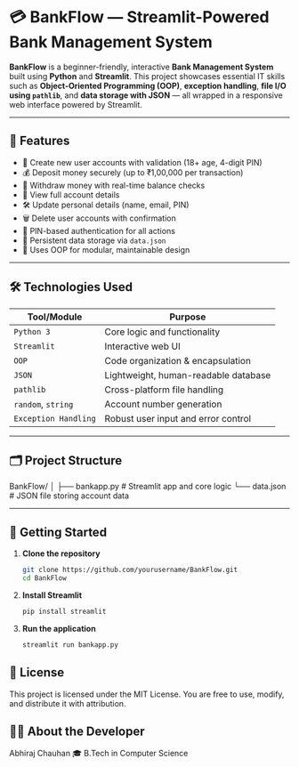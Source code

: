 # 💳 BankFlow — Streamlit-Powered Bank Management System

**BankFlow** is a beginner-friendly, interactive **Bank Management System** built using **Python** and **Streamlit**. This project showcases essential IT skills such as **Object-Oriented Programming (OOP)**, **exception handling**, **file I/O using `pathlib`**, and **data storage with JSON** — all wrapped in a responsive web interface powered by Streamlit.

---

## 📌 Features

- 📝 Create new user accounts with validation (18+ age, 4-digit PIN)
- 💰 Deposit money securely (up to ₹1,00,000 per transaction)
- 🏧 Withdraw money with real-time balance checks
- 📄 View full account details
- 🛠️ Update personal details (name, email, PIN)
- 🗑️ Delete user accounts with confirmation
- 🔐 PIN-based authentication for all actions
- 🧠 Persistent data storage via `data.json`
- 🧰 Uses OOP for modular, maintainable design

---

## 🛠️ Technologies Used

| Tool/Module         | Purpose                              |
|---------------------|---------------------------------------|
| `Python 3`          | Core logic and functionality          |
| `Streamlit`         | Interactive web UI                    |
| `OOP`               | Code organization & encapsulation     |
| `JSON`              | Lightweight, human-readable database  |
| `pathlib`           | Cross-platform file handling          |
| `random`, `string`  | Account number generation             |
| `Exception Handling`| Robust user input and error control   |

---

## 🗂️ Project Structure

BankFlow/
│
├── bankapp.py # Streamlit app and core logic
└── data.json # JSON file storing account data


---

## 🚀 Getting Started

1. **Clone the repository**
   ```bash
   git clone https://github.com/yourusername/BankFlow.git
   cd BankFlow
2. **Install Streamlit**
   ```bash
   pip install streamlit
3. **Run the application**
   ```bash
   streamlit run bankapp.py
## 📝 License
This project is licensed under the MIT License. You are free to use, modify, and distribute it with attribution.

## 🙋‍♂️ About the Developer
Abhiraj Chauhan
🎓 B.Tech in Computer Science
